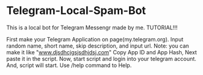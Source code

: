 # Telegram-Local-Spam-Bot
This is a local bot for Telegram Messengr made by me.
TUTORIAL!!!

First make your Telegram Application on page(my.telegram.org).
Input random name, short name, skip description, and input url. Note: you can make it like "www.djsdhcjgsjsdhjdsj.com"
Copy App ID and App Hash, Next paste it in the script.
Now, start script and login into your telegram account.
And, script will start.
Use /help command to Help.
